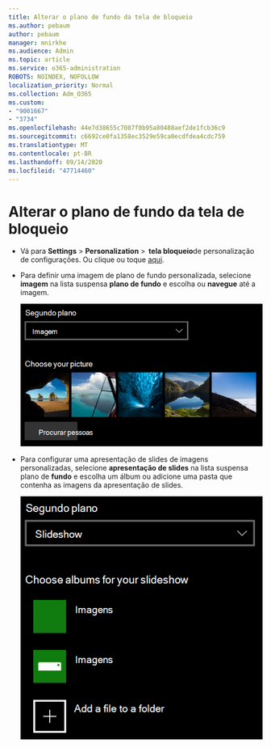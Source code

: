 ```yaml
---
title: Alterar o plano de fundo da tela de bloqueio
ms.author: pebaum
author: pebaum
manager: mnirkhe
ms.audience: Admin
ms.topic: article
ms.service: o365-administration
ROBOTS: NOINDEX, NOFOLLOW
localization_priority: Normal
ms.collection: Adm_O365
ms.custom:
- "9001667"
- "3734"
ms.openlocfilehash: 44e7d38655c7087f0b95a80488aef2de1fcb36c9
ms.sourcegitcommit: c6692ce0fa1358ec3529e59ca0ecdfdea4cdc759
ms.translationtype: MT
ms.contentlocale: pt-BR
ms.lasthandoff: 09/14/2020
ms.locfileid: "47714460"
---
```

# <a name="change-your-lock-screen-background"></a>Alterar o plano de fundo da tela de bloqueio

- Vá para **Settings**  >  **Personalization**  >  **tela bloqueio**de personalização de configurações. Ou clique ou toque [aqui](ms-settings:lockscreen?activationSource=GetHelp).

- Para definir uma imagem de plano de fundo personalizada, selecione **imagem** na lista suspensa **plano de fundo** e escolha ou **navegue** até a imagem.

  ![Define uma imagem de plano de fundo personalizada.](media/set-custom-background-pic.png)

- Para configurar uma apresentação de slides de imagens personalizadas, selecione **apresentação de slides** na lista suspensa plano de **fundo** e escolha um álbum ou adicione uma pasta que contenha as imagens da apresentação de slides.

  ![Configurar uma apresentação de slides de imagens personalizadas.](media/set-up-slideshow-background.png)
